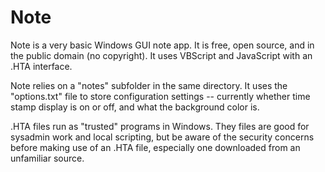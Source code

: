 # Note
Note is a very basic Windows GUI note app.  It is free, open source, and in the public domain (no copyright).  It uses VBScript and JavaScript with an .HTA interface.

Note relies on a "notes" subfolder in the same directory.  It uses the "options.txt" file to store configuration settings -- currently whether time stamp display is on or off, and what the background color is.

.HTA files run as "trusted" programs in Windows.  They files are good for sysadmin work and local scripting, but be aware of the security concerns before making use of an .HTA file, especially one downloaded from an unfamiliar source.
